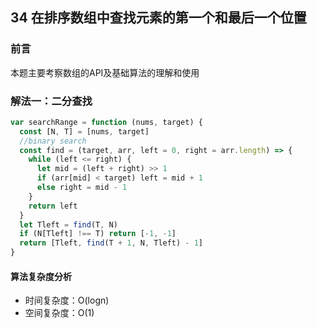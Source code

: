 ## 34 在排序数组中查找元素的第一个和最后一个位置

### 前言
本题主要考察数组的API及基础算法的理解和使用


### 解法一：二分查找


```js
var searchRange = function (nums, target) {
  const [N, T] = [nums, target]
  //binary search
  const find = (target, arr, left = 0, right = arr.length) => {
    while (left <= right) {
      let mid = (left + right) >> 1
      if (arr[mid] < target) left = mid + 1
      else right = mid - 1
    }
    return left
  }
  let Tleft = find(T, N)
  if (N[Tleft] !== T) return [-1, -1]
  return [Tleft, find(T + 1, N, Tleft) - 1]
}
```

#### 算法复杂度分析
- 时间复杂度：O(logn)
- 空间复杂度：O(1) 
&nbsp;
    